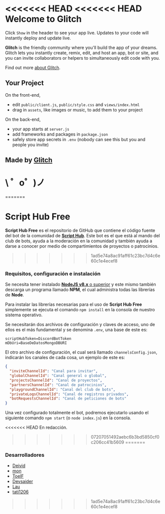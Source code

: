<<<<<<< HEAD
<<<<<<< HEAD
Welcome to Glitch
=================

Click `Show` in the header to see your app live. Updates to your code will instantly deploy and update live.

**Glitch** is the friendly community where you'll build the app of your dreams. Glitch lets you instantly create, remix, edit, and host an app, bot or site, and you can invite collaborators or helpers to simultaneously edit code with you.

Find out more [about Glitch](https://glitch.com/about).


Your Project
------------

On the front-end,
- edit `public/client.js`, `public/style.css` and `views/index.html`
- drag in `assets`, like images or music, to add them to your project

On the back-end,
- your app starts at `server.js`
- add frameworks and packages in `package.json`
- safely store app secrets in `.env` (nobody can see this but you and people you invite)


Made by [Glitch](https://glitch.com/)
-------------------

\ ゜o゜)ノ
=======
=======
# Script Hub Free
**Script Hub Free** es el repositorio de GitHub que contiene el código fuente del bot de la comunidad de [**Script Hub**](https://scripthubteam.github.io/ "Script Hub"). Este bot es el que está al mando del club de bots, ayuda a la moderación en la comunidad y también ayuda a darse a conocer por medio de compartimientos de proyectos o patrocinios.
>>>>>>> 1ad5e74a8ac91aff61c23bc7d4c6e60c1e4ecef8


### Requisitos, configuración e instalación
Se necesita tener instalado [**NodeJS v8.x** o superior](https://nodejs.org/en/download/ "NodeJS descargas") y este mismo también descarga un programa llamado **NPM**, el cual administra todas las librerías de **Node**.

Para instalar las librerías necesarias para el uso de **Script Hub Free** simplemente se ejecuta el comando `npm install` en la consola de nuestro sistema operativo.

Se necesitarán dos archivos de configuración y claves de acceso, uno de ellos es el más fundamental y se denomina `.env`, una base de este es:
```env
scriptHubToken=DiscordBotToken
mDbUri=BaseDeDatosMongoDBURI
```
El otro archivo de configuración, el cual será llamado `channelsConfig.json`, indicarán los canales de cada cosa, un ejemplo de este es:
```json
{
  "inviteChannelId": "Canal para invitar",
  "globalChannelId": "Canal general o global",
  "projectsChannelId": "Canal de proyectos",
  "partnersChannelId": "Canal de patrocinios",
  "playgroundChannelId": "Canal del club de bots",
  "privateLogsChannelId": "Canal de registros privados",
  "botRequestsChannelId": "Canal de peticiones de bots"
}
```

Una vez configurado totalmente el bot, podremos ejecutarlo usando el siguiente comando `npm start` (o `node index.js`) en la consola.

<<<<<<< HEAD
En redacción.
>>>>>>> 07207051492aebc6b3bd5850cf0c206cc41b5609
=======
### Desarrolladores
- [Deivid](https://github.com/Drylotrans "Drylotrans")
- [mon](https://github.com/wwmon "mon")
- [ToelF](https://github.com/toelf412 "toelf412")
- [Devsaider](https://github.com/MrDevsaider "MrDevsaider")
- [Lau](https://github.com/Laauuu "Lau")
- [tati1206](https://github.com/tati1206 "tati1206")
>>>>>>> 1ad5e74a8ac91aff61c23bc7d4c6e60c1e4ecef8
